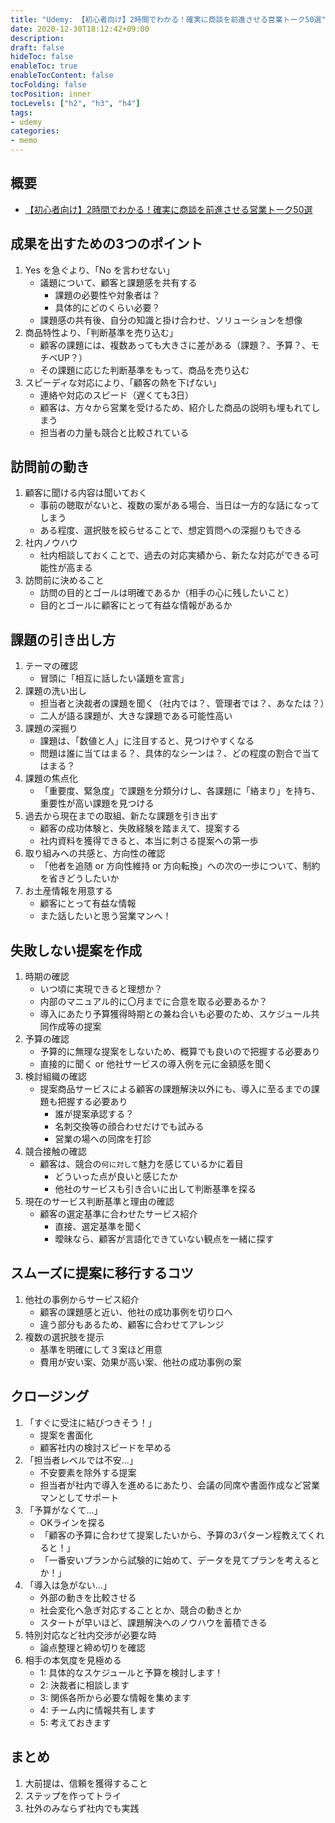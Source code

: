 ```yaml
---
title: "Udemy: 【初心者向け】2時間でわかる！確実に商談を前進させる営業トーク50選"
date: 2020-12-30T18:12:42+09:00
description:
draft: false
hideToc: false
enableToc: true
enableTocContent: false
tocFolding: false
tocPosition: inner
tocLevels: ["h2", "h3", "h4"]
tags:
- udemy
categories:
- memo
---
```


## 概要

- [【初心者向け】2時間でわかる！確実に商談を前進させる営業トーク50選](https://www.udemy.com/course/sales_talk_50/)

## 成果を出すための3つのポイント

1. Yes を急ぐより、「No を言わせない」
    - 議題について、顧客と課題感を共有する
        - 課題の必要性や対象者は？
        - 具体的にどのくらい必要？
    - 課題感の共有後、自分の知識と掛け合わせ、ソリューションを想像
2. 商品特性より、「判断基準を売り込む」
    - 顧客の課題には、複数あっても大きさに差がある（課題？、予算？、モチベUP？）
    - その課題に応じた判断基準をもって、商品を売り込む
3. スピーディな対応により、「顧客の熱を下げない」
    - 連絡や対応のスピード（遅くても3日）
    - 顧客は、方々から営業を受けるため、紹介した商品の説明も埋もれてしまう
    - 担当者の力量も競合と比較されている

## 訪問前の動き

1. 顧客に聞ける内容は聞いておく
    - 事前の聴取がないと、複数の案がある場合、当日は一方的な話になってしまう
    - ある程度、選択肢を絞らせることで、想定質問への深掘りもできる
2. 社内ノウハウ
    - 社内相談しておくことで、過去の対応実績から、新たな対応ができる可能性が高まる
3. 訪問前に決めること
    - 訪問の目的とゴールは明確であるか（相手の心に残したいこと）
    - 目的とゴールに顧客にとって有益な情報があるか

## 課題の引き出し方

1. テーマの確認
    - 冒頭に「相互に話したい議題を宣言」
2. 課題の洗い出し
    - 担当者と決裁者の課題を聞く（社内では？、管理者では？、あなたは？）
    - 二人が語る課題が、大きな課題である可能性高い
3. 課題の深掘り
    - 課題は、「数値と人」に注目すると、見つけやすくなる
    - 問題は誰に当てはまる？、具体的なシーンは？、どの程度の割合で当てはまる？
4. 課題の焦点化
    - 「重要度、緊急度」で課題を分類分けし、各課題に「絡まり」を持ち、重要性が高い課題を見つける
5. 過去から現在までの取組、新たな課題を引き出す
    - 顧客の成功体験と、失敗経験を踏まえて、提案する
    - 社内資料を獲得できると、本当に刺さる提案への第一歩
6. 取り組みへの共感と、方向性の確認
    - 「他者を追随 or 方向性維持 or 方向転換」への次の一歩について、制約を省きどうしたいか
7. お土産情報を用意する
    - 顧客にとって有益な情報
    - また話したいと思う営業マンへ！

## 失敗しない提案を作成

1. 時期の確認
    - いつ頃に実現できると理想か？
    - 内部のマニュアル的に〇月までに合意を取る必要あるか？
    - 導入にあたり予算獲得時期との兼ね合いも必要のため、スケジュール共同作成等の提案
2. 予算の確認
    - 予算的に無理な提案をしないため、概算でも良いので把握する必要あり
    - 直接的に聞く or 他社サービスの導入例を元に金額感を聞く
3. 検討組織の確認
    - 提案商品サービスによる顧客の課題解決以外にも、導入に至るまでの課題も把握する必要あり
        - 誰が提案承認する？
        - 名刺交換等の顔合わせだけでも試みる
        - 営業の場への同席を打診
4. 競合接触の確認
    - 顧客は、競合の`何に対して`魅力を感じているかに着目
        - どういった点が良いと感じたか
        - 他社のサービスも引き合いに出して判断基準を探る
5. 現在のサービス判断基準と理由の確認
    - 顧客の選定基準に合わせたサービス紹介
        - 直接、選定基準を聞く
        - 曖昧なら、顧客が言語化できていない観点を一緒に探す

## スムーズに提案に移行するコツ
1. 他社の事例からサービス紹介
    - 顧客の課題感と近い、他社の成功事例を切り口へ
    - 違う部分もあるため、顧客に合わせてアレンジ
2. 複数の選択肢を提示
    - 基準を明確にして３案ほど用意
    - 費用が安い案、効果が高い案、他社の成功事例の案

## クロージング
1. 「すぐに受注に結びつきそう！」
    - 提案を書面化
    - 顧客社内の検討スピードを早める
2. 「担当者レベルでは不安...」
    - 不安要素を除外する提案
    - 担当者が社内で導入を進めるにあたり、会議の同席や書面作成など営業マンとしてサポート
3. 「予算がなくて...」
    - OKラインを探る
    - 「顧客の予算に合わせて提案したいから、予算の3パターン程教えてくれると！」
    - 「一番安いプランから試験的に始めて、データを見てプランを考えるとか！」
4. 「導入は急がない...」
    - 外部の動きを比較させる
    - 社会変化へ急ぎ対応することとか、競合の動きとか
    - スタートが早いほど、課題解決へのノウハウを蓄積できる
5. 特別対応など社内交渉が必要な時
    - 論点整理と締め切りを確認
6. 相手の本気度を見極める
    - 1: 具体的なスケジュールと予算を検討します！
    - 2: 決裁者に相談します
    - 3: 関係各所から必要な情報を集めます
    - 4: チーム内に情報共有します
    - 5: 考えておきます

## まとめ
1. 大前提は、信頼を獲得すること
2. ステップを作ってトライ
3. 社外のみならず社内でも実践
